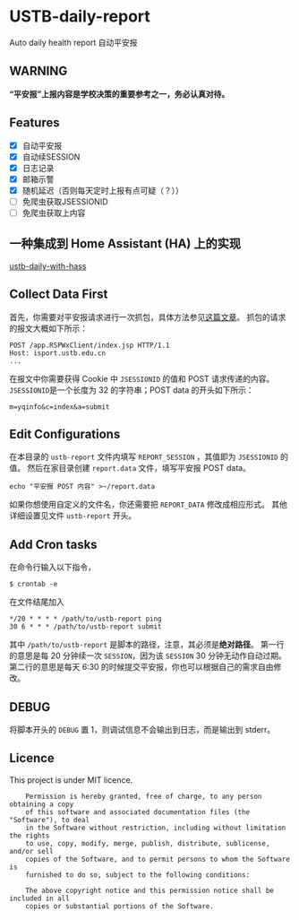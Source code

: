 # USTB-daily-report
Auto daily health report 自动平安报

## WARNING
**“平安报”上报内容是学校决策的重要参考之一，务必认真对待。**

## Features

- [x] 自动平安报
- [x] 自动续SESSION
- [x] 日志记录
- [x] 邮箱示警
- [x] 随机延迟（否则每天定时上报有点可疑（？））
- [ ] 免爬虫获取JSESSIONID
- [ ] 免爬虫获取上内容

## 一种集成到 Home Assistant (HA) 上的实现

[ustb-daily-with-hass](https://github.com/terrance-liang/ustb-daily-with-hass)

## Collect Data First
首先，你需要对平安报请求进行一次抓包，具体方法参见[这篇文章](https://blog.vincenteliang.cn/2020/05/31/ustb_checkIn_auto#%E6%8A%93%E5%8C%85-packet-capture)。
抓包的请求的报文大概如下所示：
```
POST /app.RSPWxClient/index.jsp HTTP/1.1
Host: isport.ustb.edu.cn
...
```
在报文中你需要获得 Cookie 中 `JSESSIONID` 的值和 POST 请求传递的内容。
`JSESSIONID`是一个长度为 32 的字符串；POST data 的开头如下所示：
```
m=yqinfo&c=index&a=submit
```

## Edit Configurations

在本目录的 `ustb-report` 文件内填写 `REPORT_SESSION` ，其值即为 `JSESSIONID` 的值。
然后在家目录创建 `report.data` 文件，填写平安报 POST data。
```
echo "平安报 POST 内容" >~/report.data
```
如果你想使用自定义的文件名，你还需要把 `REPORT_DATA` 修改成相应形式。
其他详细设置见文件 `ustb-report` 开头。

## Add Cron tasks
在命令行输入以下指令，
```
$ crontab -e
```
在文件结尾加入
```
*/20 * * * * /path/to/ustb-report ping
30 6 * * * /path/to/ustb-report submit
```
其中 `/path/to/ustb-report` 是脚本的路径，注意，其必须是**绝对路径**。
第一行的意思是每 20 分钟续一次 `SESSION`，因为该 `SESSION` 30 分钟无动作自动过期。
第二行的意思是每天 6:30 的时候提交平安报，你也可以根据自己的需求自由修改。

## DEBUG
将脚本开头的 `DEBUG` 置 1，则调试信息不会输出到日志，而是输出到 stderr。

## Licence

This project is under MIT licence.

        Permission is hereby granted, free of charge, to any person obtaining a copy
        of this software and associated documentation files (the "Software"), to deal
        in the Software without restriction, including without limitation the rights
        to use, copy, modify, merge, publish, distribute, sublicense, and/or sell
        copies of the Software, and to permit persons to whom the Software is
        furnished to do so, subject to the following conditions:

        The above copyright notice and this permission notice shall be included in all
        copies or substantial portions of the Software.